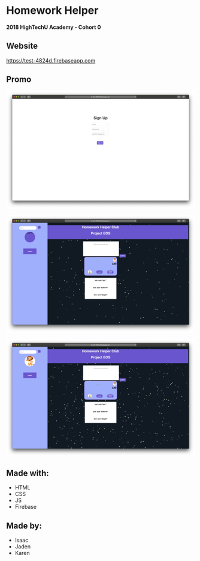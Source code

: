 # Homework Helper

**2018 HighTechU Academy - Cohort 0** 

## Website

https://test-4824d.firebaseapp.com

## Promo

![Promo of Website](promo.png)

![Promo of Website](promo-1.png)

![Promo of Website](promo-2.png)

## Made with:

* HTML
* CSS
* JS
* Firebase

## Made by:

* Isaac
* Jaden
* Karen
